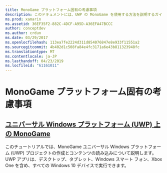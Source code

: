 ```yaml
---
title: MonoGame プラットフォーム固有の考慮事項
description: このドキュメントには、UWP の MonoGame を使用する方法を説明するガイドへのリンクがいます。 リンクのガイドでは、Xbox One、参照コンテンツ、および複数の実行、アプリケーションをセットアップする方法について説明します。
ms.prod: xamarin
ms.assetid: 36EF35F2-882C-4DCF-A95D-A36EFA47BCCC
author: conceptdev
ms.author: crdun
ms.date: 03/29/2017
ms.openlocfilehash: 113ea7fe2224d311d854076847e8e933f11551a2
ms.sourcegitcommit: 4b402d1c508fa84e4fc3171a6e43b811323948fc
ms.translationtype: MT
ms.contentlocale: ja-JP
ms.lasthandoff: 04/23/2019
ms.locfileid: "61161011"
---
```

# <a name="monogame-platform-specific-considerations"></a>MonoGame プラットフォーム固有の考慮事項

## <a name="monogame-on-universal-windows-platform-uwpgraphics-gamesmonogameplatformsuwpmd"></a>[ユニバーサル Windows プラットフォーム (UWP) 上の MonoGame](~/graphics-games/monogame/platforms/uwp.md)

このチュートリアルでは、MonoGame ユニバーサル Windows プラットフォーム (UWP) プロジェクトの作成とコンテンツの読み込みについて説明します。 UWP アプリは、デスクトップ、タブレット、Windows スマート フォン、Xbox One を含め、すべての Windows 10 デバイスで実行できます。

